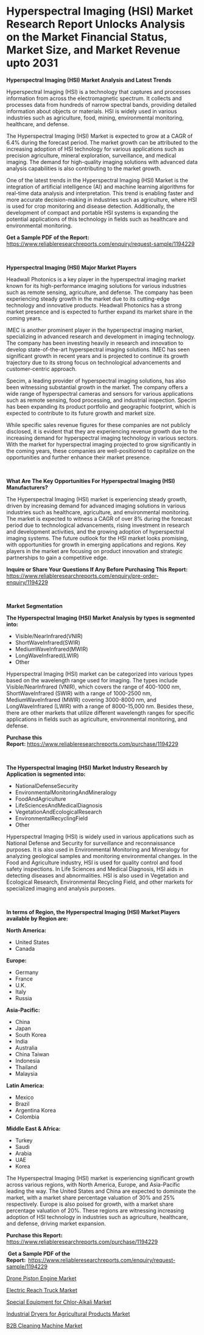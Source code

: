 <p><h1>Hyperspectral Imaging (HSI) Market Research Report Unlocks Analysis on the Market Financial Status, Market Size, and Market Revenue upto 2031</h1></p><p><strong>Hyperspectral Imaging (HSI) Market Analysis and Latest Trends</strong></p>
<p><p>Hyperspectral Imaging (HSI) is a technology that captures and processes information from across the electromagnetic spectrum. It collects and processes data from hundreds of narrow spectral bands, providing detailed information about objects or materials. HSI is widely used in various industries such as agriculture, food, mining, environmental monitoring, healthcare, and defense.</p><p>The Hyperspectral Imaging (HSI) Market is expected to grow at a CAGR of 6.4% during the forecast period. The market growth can be attributed to the increasing adoption of HSI technology for various applications such as precision agriculture, mineral exploration, surveillance, and medical imaging. The demand for high-quality imaging solutions with advanced data analysis capabilities is also contributing to the market growth.</p><p>One of the latest trends in the Hyperspectral Imaging (HSI) Market is the integration of artificial intelligence (AI) and machine learning algorithms for real-time data analysis and interpretation. This trend is enabling faster and more accurate decision-making in industries such as agriculture, where HSI is used for crop monitoring and disease detection. Additionally, the development of compact and portable HSI systems is expanding the potential applications of this technology in fields such as healthcare and environmental monitoring.</p></p>
<p><strong>Get a Sample PDF of the Report:&nbsp;</strong> <a href="https://www.reliableresearchreports.com/enquiry/request-sample/1194229">https://www.reliableresearchreports.com/enquiry/request-sample/1194229</a></p>
<p>&nbsp;</p>
<p><strong>Hyperspectral Imaging (HSI) Major Market Players</strong></p>
<p><p>Headwall Photonics is a key player in the hyperspectral imaging market known for its high-performance imaging solutions for various industries such as remote sensing, agriculture, and defense. The company has been experiencing steady growth in the market due to its cutting-edge technology and innovative products. Headwall Photonics has a strong market presence and is expected to further expand its market share in the coming years.</p><p>IMEC is another prominent player in the hyperspectral imaging market, specializing in advanced research and development in imaging technology. The company has been investing heavily in research and innovation to develop state-of-the-art hyperspectral imaging solutions. IMEC has seen significant growth in recent years and is projected to continue its growth trajectory due to its strong focus on technological advancements and customer-centric approach.</p><p>Specim, a leading provider of hyperspectral imaging solutions, has also been witnessing substantial growth in the market. The company offers a wide range of hyperspectral cameras and sensors for various applications such as remote sensing, food processing, and industrial inspection. Specim has been expanding its product portfolio and geographic footprint, which is expected to contribute to its future growth and market size.</p><p>While specific sales revenue figures for these companies are not publicly disclosed, it is evident that they are experiencing revenue growth due to the increasing demand for hyperspectral imaging technology in various sectors. With the market for hyperspectral imaging projected to grow significantly in the coming years, these companies are well-positioned to capitalize on the opportunities and further enhance their market presence.</p></p>
<p>&nbsp;</p>
<p><strong>What Are The Key Opportunities For Hyperspectral Imaging (HSI) Manufacturers?</strong></p>
<p><p>The Hyperspectral Imaging (HSI) market is experiencing steady growth, driven by increasing demand for advanced imaging solutions in various industries such as healthcare, agriculture, and environmental monitoring. The market is expected to witness a CAGR of over 8% during the forecast period due to technological advancements, rising investment in research and development activities, and the growing adoption of hyperspectral imaging systems. The future outlook for the HSI market looks promising, with opportunities for growth in emerging applications and regions. Key players in the market are focusing on product innovation and strategic partnerships to gain a competitive edge.</p></p>
<p><strong>Inquire or Share Your Questions If Any Before Purchasing This Report:</strong> <a href="https://www.reliableresearchreports.com/enquiry/pre-order-enquiry/1194229">https://www.reliableresearchreports.com/enquiry/pre-order-enquiry/1194229</a></p>
<p>&nbsp;</p>
<p><strong>Market Segmentation</strong></p>
<p><strong>The Hyperspectral Imaging (HSI) Market Analysis by types is segmented into:</strong></p>
<p><ul><li>Visible/NearInfrared(VNIR)</li><li>ShortWaveInfrared(SWIR)</li><li>MediumWaveInfrared(MWIR)</li><li>LongWaveInfrared(LWIR)</li><li>Other</li></ul></p>
<p><p>Hyperspectral Imaging (HSI) market can be categorized into various types based on the wavelength range used for imaging. The types include Visible/NearInfrared (VNIR), which covers the range of 400-1000 nm, ShortWaveInfrared (SWIR) with a range of 1000-2500 nm, MediumWaveInfrared (MWIR) covering 3000-8000 nm, and LongWaveInfrared (LWIR) with a range of 8000-15,000 nm. Besides these, there are other markets that utilize different wavelength ranges for specific applications in fields such as agriculture, environmental monitoring, and defense.</p></p>
<p><strong>Purchase this Report:&nbsp;</strong><a href="https://www.reliableresearchreports.com/purchase/1194229">https://www.reliableresearchreports.com/purchase/1194229</a></p>
<p>&nbsp;</p>
<p><strong>The Hyperspectral Imaging (HSI) Market Industry Research by Application is segmented into:</strong></p>
<p><ul><li>NationalDefenseSecurity</li><li>EnvironmentalMonitoringAndMineralogy</li><li>FoodAndAgriculture</li><li>LifeSciencesAndMedicalDiagnosis</li><li>VegetationAndEcologicalResearch</li><li>EnvironmentalRecyclingField</li><li>Other</li></ul></p>
<p><p>Hyperspectral Imaging (HSI) is widely used in various applications such as National Defense and Security for surveillance and reconnaissance purposes. It is also used in Environmental Monitoring and Mineralogy for analyzing geological samples and monitoring environmental changes. In the Food and Agriculture industry, HSI is used for quality control and food safety inspections. In Life Sciences and Medical Diagnosis, HSI aids in detecting diseases and abnormalities. HSI is also used in Vegetation and Ecological Research, Environmental Recycling Field, and other markets for specialized imaging and analysis purposes.</p></p>
<p>&nbsp;</p>
<p><strong>In terms of Region, the Hyperspectral Imaging (HSI) Market Players available by Region are:</strong></p>
<p>
    <p> <strong> North America: </strong>
        <ul>
            <li>United States</li>
            <li>Canada</li>
        </ul>
        </p> 
    <p> <strong> Europe: </strong>
        <ul>
            <li>Germany</li>
            <li>France</li>
            <li>U.K.</li>
            <li>Italy</li>
            <li>Russia</li>
        </ul>
        </p> 
    <p> <strong> Asia-Pacific: </strong>
        <ul>
            <li>China</li>
            <li>Japan</li>
            <li>South Korea</li>
            <li>India</li>
            <li>Australia</li>
            <li>China Taiwan</li>
            <li>Indonesia</li>
            <li>Thailand</li>
            <li>Malaysia</li>
        </ul>
        </p> 
    <p> <strong> Latin America: </strong>
        <ul>
            <li>Mexico</li>
            <li>Brazil</li>
            <li>Argentina Korea</li>
            <li>Colombia</li>
        </ul>
        </p> 
    <p> <strong> Middle East & Africa: </strong>
        <ul>
            <li>Turkey</li>
            <li>Saudi</li>
            <li>Arabia</li>
            <li>UAE</li>
            <li>Korea</li>
        </ul>
    </p>
    </p>
<p><p>The Hyperspectral Imaging (HSI) market is experiencing significant growth across various regions, with North America, Europe, and Asia-Pacific leading the way. The United States and China are expected to dominate the market, with a market share percentage valuation of 30% and 25% respectively. Europe is also poised for growth, with a market share percentage valuation of 20%. These regions are witnessing increasing adoption of HSI technology in industries such as agriculture, healthcare, and defense, driving market expansion.</p></p>
<p><strong>Purchase this Report: </strong><a href="https://www.reliableresearchreports.com/purchase/1194229">https://www.reliableresearchreports.com/purchase/1194229</a></p>
<p>&nbsp;<strong>Get a Sample PDF of the Report:&nbsp;&nbsp;</strong><a href="https://www.reliableresearchreports.com/enquiry/request-sample/1194229">https://www.reliableresearchreports.com/enquiry/request-sample/1194229</a></p>
<p><strong></strong></p>
<p><p><a href="https://medium.com/p/012af4b48118/edit">Drone Piston Engine Market</a></p><p><a href="https://issuu.com/reportprime-2/docs/electric-reach-truck-market-size-2030.pptx">Electric Reach Truck Market</a></p><p><a href="https://github.com/mabutironaldo/Market-Research-Report-List-3/blob/main/special-equipment-for-chlor-alkali-market.md">Special Equipment for Chlor-Alkali Market</a></p><p><a href="https://medium.com/@cletaturner879789/industrial-dryers-for-agricultural-products-nbsp-market-focuses-on-market-share-size-and-projected-beb78f89781d">Industrial Dryers for Agricultural Products Market</a></p><p><a href="https://github.com/Paul14Anderson63/Market-Research-Report-List-2/blob/main/b2b-cleaning-machine-market.md">B2B Cleaning Machine Market</a></p></p>